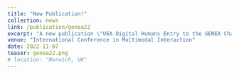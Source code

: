 ```yaml
---
title: "New Publication!"
collection: news
link: /publication/genea22
excerpt: "A new publication \"UEA Digital Humans Entry to the GENEA Challenge 2022\" is available in the proceedings of ICMI '22. I will be presenting this work remotely at the conference next week."
venue: "International Conference in Multimodal Interaction"
date: 2022-11-07
teaser: genea22.png
# location: "Norwich, UK"
---
```

